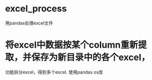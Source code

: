 # excel_process
用pandas处理excel文件
# 将excel中数据按某个column重新提取，并保存为新目录中的各个excel，
功能拆分excel，得到多个excel.
使用pandas os库

